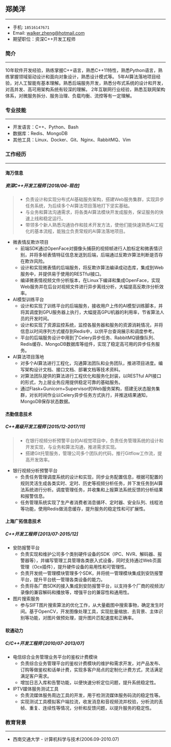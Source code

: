 ## 郑美洋
---
- 手机: `18516147671`
- Email: [walker.zheng@hotmail.com](mailto:walker.zheng@hotmail.com)
- 期望职位：资深C++开发工程师

### 简介
---
10年软件开发经验，熟练掌握C++语言，熟悉C++11特性，熟悉Python语言，熟练掌握领域驱动设计和面向对象设计，熟悉设计模式等。
5年AI算法落地项目经验，对人工智能有基本理解。熟悉后端服务开发，熟悉分布式系统的设计和开发，对高并发、高可用架构系统有较深的理解。
2年互联网行业经验，熟悉互联网架构体系，对微服务拆分、服务治理、负载均衡、流控等有一定理解。

### 专业技能
---
- 开发语言：C++、Python、Bash
- 数据库：Redis、MongoDB
- 其他工具：Linux、Docker、Git、Nginx、RabbitMQ、Vim

### 工作经历
---
#### 海万信息
##### 资深C++开发工程师 [2018/06-现在]
>  - 负责设计和实现分布式AI基础服务架构，搭建Web服务集群，实现异步任务系统，为后续多个AI算法项目落地打下坚实基础。
>  - 与业务和算法沟通需求，将各类AI算法模块开发成服务，保证服务的快速上线和稳定运行。
>  - 带领多个新人熟悉沟通协作和技术开发方法，使他们能快速熟悉AI工程化的基本流程，能独立负责常规的AI算法落地项目。
- 微表情反欺诈项目
  - 前端SDK通过OpenFace对摄像头捕获的视频帧进行人脸标定和微表情识别，并将多帧表情特征信息发送到后端，后端通过反欺诈算法判断是否存在欺诈风险。
  - 设计和实现微表情的后端服务，将反欺诈算法编译成动态库，集成到Web服务中，并提供易于使用的RESTful接口。
  - 编译微表情视频文件分析版本，在Linux下编译和集成OpenFace，实现Web服务并在后台对视频文件进行异步离线分析，大幅提高反欺诈分析效率。
- AI模型训练平台
  - 设计和实现了训练平台的后端服务，接收用户上传的AI模型训练脚本，并将其调度到GPU服务器上执行，大幅提高GPU机器的利用率，节省算法人员的开发时间。
  - 设计和实现了资源监控系统，监控各服务器和服务的资源消耗情况，并将信息以时间序列方式缓存到Redis中，以供平台查询展示和调度参考。
  - 平台的后端服务设计中用到了Celery异步任务、RabbitMQ镜像队列、Redis缓存、MongoDB数据库等组件，实现了稳定高可用的异步任务服务。
- AI算法项目落地
  - 对多个AI算法进行工程化，沟通算法团队和业务团队，推进项目进度。编写架构设计文档、接口文档、部署文档等技术资料。
  - 对算法团队提供的算法进行工程优化和服务化封装，以RESTful API接口的形式，为上层业务应用提供稳定可靠的基础服务。
  - 通过Flask+Gunicorn+Supervisor的Web服务架构，搭建无状态服务集群，对长时间作业以Celery异步任务方式执行，并推送结果通知，MongoDB保存状态数据。

#### 杰勤信息技术
##### C++高级开发工程师 [2015/12-2017/11]
> - 在银行视频分析预警平台的AI视觉项目中，负责任务管理系统的设计和开发实现，与业务和算法沟通，推进需求实现。
> - 搭建Git托管服务，管理公司多个团队的代码，推行Gitflow工作流，提高开发效率。
- 银行视频分析预警平台
  - 负责任务管理调度系统的设计和实现，同步业务配置信息，根据可配置的规则灵活生成各类实时、定时、历史等视频分析任务，并下发任务到AI算法系统进行分析。调度管理任务，并收集和上报算法系统反馈的分析结果和报警信息。
  - 任务管理系统实现了生产者消费者消息循环、定时器、安全队列、线程池等功能，使用Redis做消息缓存，提升服务的稳定性和可扩展性。

#### 上海广拓信息技术
##### C++开发工程师 [2013/07-2015/12]
- 安防报警平台
  - 负责实现和维护公司多个类别硬件设备的SDK（IPC、NVR、解码器、报警器等），并编写管理工具管理各类嵌入式设备，同时支持通过Web页面管理（Ocx插件），提升硬件设备的易用性和可管理性。
  - 负责开发统一管理模块管理多个SDK，并将统一管理模块集成到安防报警平台，提升平台统一管理各类设备的能力。
  - 负责将各厂商SDK的接入集成到安防报警平台，以支持多个厂商的视频流/录像的兼容解码和播放等，增强平台的兼容性和通用性。
- 图片搜索服务
  - 参与SIFT图片搜索算法的优化工作，从大量截图中搜索事物，确定发生时间。基于OpenCV，开发图像处理工具，实现批量缩放、去背景、主体识别等功能，对图片做预处理，提升图片匹配速度和正确率。

#### 软通动力
##### C/C++开发工程师 [2010/07-2013/07]
- 电信综合业务管理业务平台的鉴权计费模块
  - 负责综合业务管理平台的鉴权计费模块的维护和需求开发，对产品发布、订购等做鉴权和话单计费，实现多客户局点的定制化计费方式，灵活满足满足客户需求。
  - 增加日志入库和告警功能，以便快速分析定位问题，提升系统稳定性。
- IPTV媒体服务测试工具
  - 负责流媒体服务周边工具的开发，用于检测流媒体服务码流的稳定性等。
  - 实现测试工具模拟客户端拉流，收发消息和音视频流并校验，分析流的丢帧、重复、连续性等情况，分析和反馈问题，以提升服务的稳定性。

### 教育背景
---
- 西南交通大学 - 计算机科学与技术(2006.09-2010.07)